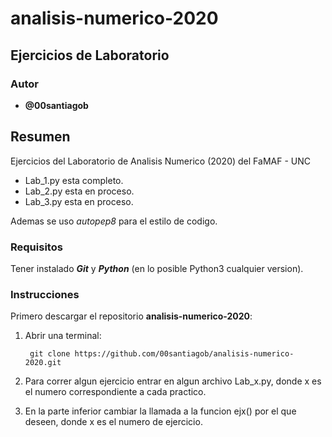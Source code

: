 # analisis-numerico-2020

## Ejercicios de Laboratorio

### Autor

* __@00santiagob__

## Resumen

Ejercicios del Laboratorio de Analisis Numerico (2020) del FaMAF - UNC

* Lab_1.py esta completo.
* Lab_2.py esta en proceso.
* Lab_3.py esta en proceso.

Ademas se uso *autopep8* para el estilo de codigo.

### Requisitos

Tener instalado *__Git__* y  *__Python__* (en lo posible Python3 cualquier version).

### Instrucciones

Primero descargar el repositorio __analisis-numerico-2020__:

1) Abrir una terminal:

        git clone https://github.com/00santiagob/analisis-numerico-2020.git

2) Para correr algun ejercicio entrar en algun archivo Lab_x.py, donde x es el numero correspondiente a cada practico.

3) En la parte inferior cambiar la llamada a la funcion ejx() por el que deseen, donde x es el numero de ejercicio.

